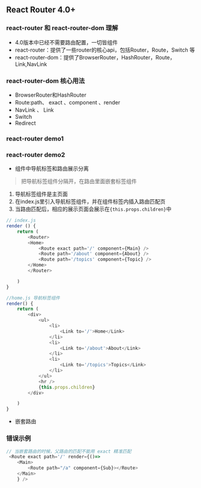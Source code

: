 ## React Router 4.0+

### react-router 和 react-router-dom 理解
- 4.0版本中已经不需要路由配置，一切皆组件
- react-router：提供了一些router的核心api，包括Router，Route，Switch 等
- react-router-dom：提供了BrowserRouter，HashRouter，Route，Link,NavLink 

### react-router-dom 核心用法
- BrowserRouter和HashRouter
- Route:path、 exact 、component 、render
- NavLink 、 Link
- Switch
- Redirect

### react-router demo1


### react-router demo2
- 组件中导航标签和路由展示分离
>把导航标签组件分隔开，在路由里面嵌套标签组件 

1. 导航标签组件是主页面
2. 在index.js里引入导航标签组件，并在组件标签内插入路由匹配页
3. 当路由匹配后，相应的展示页面会展示在`{this.props.children}`中

```javascript
// index.js
render () {
    return (
        <Router>
        <Home>
            <Route exact path='/' component={Main} />
            <Route path='/about' component={About} />
            <Route path='/topics' component={Topic} />
        </Home>
        </Router>

    )
}

//home.js 导航标签组件
render() {
    return (
        <div>
            <ul>
                <li>
                    <Link to='/'>Home</Link>
                </li>
                <li>
                    <Link to='/about'>About</Link>
                </li>
                <li>
                    <Link to='/topics'>Topics</Link>
                </li>
            </ul>
            <hr />
            {this.props.children}  
        </div>

    )
}

```



- 嵌套路由

### 错误示例 
```javascript
// 当嵌套路由的时候，父路由的匹配不能用 exact 精准匹配
 <Route exact path='/' render={()=>
    <Main>
        <Route path="/a" component={Sub}></Route>
    </Main>
    } />
```